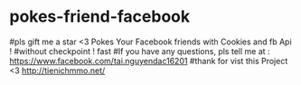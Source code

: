 # pokes-friend-facebook
#pls gift me a star <3
Pokes Your Facebook friends with Cookies and fb Api !
#without checkpoint ! fast
#If you have any questions, pls tell me at : https://www.facebook.com/tai.nguyendac16201
#thank for vist this Project <3
http://tienichmmo.net/
